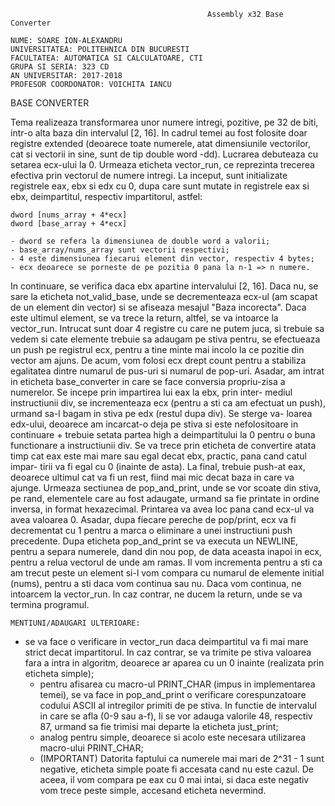                                                 Assembly x32 Base Converter
                                           
    NUME: SOARE ION-ALEXANDRU
    UNIVERSITATEA: POLITEHNICA DIN BUCURESTI
    FACULTATEA: AUTOMATICA SI CALCULATOARE, CTI
    GRUPA SI SERIA: 323 CD
    AN UNIVERSITAR: 2017-2018
    PROFESOR COORDONATOR: VOICHITA IANCU

BASE CONVERTER
	
Tema realizeaza transformarea unor numere intregi, pozitive, pe 32 de biti,
intr-o alta baza din intervalul [2, 16]. In cadrul temei au fost folosite doar
registre extended (deoarece toate numerele, atat dimensiunile vectorilor, cat si
vectorii in sine, sunt de tip double word -dd).
	Lucrarea debuteaza cu setarea ecx-ului la 0. Urmeaza eticheta vector_run, ce 
reprezinta trecerea efectiva prin vectorul de numere intregi. La inceput, sunt 
initializate registrele eax, ebx si edx cu 0, dupa care sunt mutate in registrele
 eax si ebx, deimpartitul, respectiv impartitorul, astfel:

	dword [nums_array + 4*ecx]
	dword [base_array + 4*ecx]

    - dword se refera la dimensiunea de double word a valorii;
    - base_array/nums_array sunt vectorii respectivi;
    - 4 este dimensiunea fiecarui element din vector, respectiv 4 bytes;
    - ecx deoarece se porneste de pe pozitia 0 pana la n-1 => n numere.

In continuare, se verifica daca ebx apartine intervalului [2, 16]. Daca nu,
se sare la eticheta not_valid_base, unde se decrementeaza ecx-ul (am scapat de un
element din vector) si se afiseaza mesajul "Baza incorecta". Daca este ultimul
element, se va trece la return, altfel, se va intoarce la vector_run.
	Intrucat sunt doar 4 registre cu care ne putem juca, si trebuie sa vedem
si cate elemente trebuie sa adaugam pe stiva pentru, se efectueaza un push pe
registrul ecx, pentru a tine minte mai incolo la ce pozitie din vector am ajuns.
De acum, vom folosi ecx drept count pentru a stabiliza egalitatea dintre
numarul de pus-uri si numarul de pop-uri.
	Asadar, am intrat in eticheta base_converter in care se face conversia
propriu-zisa a numerelor. Se incepe prin impartirea lui eax la ebx, prin inter-
mediul instructiunii div, se incrementeaza ecx (pentru a sti ca am efectuat
un push), urmand sa-l bagam in stiva pe edx (restul dupa div). Se sterge va-
loarea edx-ului, deoarece am incarcat-o deja pe stiva si este nefolositoare
in continuare + trebuie setata partea high a deimpartitului la 0 pentru o buna
functionare a instructiunii div. Se va trece prin eticheta de convertire atata
timp cat eax este mai mare sau egal decat ebx, practic, pana cand catul impar-
tirii va fi egal cu 0 (inainte de asta). La final, trebuie push-at eax, 
deoarece ultimul cat va fi un rest, fiind mai mic decat baza in care va ajunge.
	Urmeaza sectiunea de pop_and_print, unde se vor scoate din stiva, pe rand,
elementele care au fost adaugate, urmand sa fie printate in ordine inversa, in
format hexazecimal. Printarea va avea loc pana cand ecx-ul va avea valoarea 0.
Asadar, dupa fiecare pereche de pop/print, ecx va fi decrementat cu 1 pentru a
marca o eliminare a unei instructiuni push precedente.
	Dupa eticheta pop_and_print se va executa un NEWLINE, pentru a separa
numerele, dand din nou pop, de data aceasta inapoi in ecx, pentru a relua
vectorul de unde am ramas. Il vom incrementa pentru a sti ca am trecut peste un
element si-l vom compara cu numarul de elemente initial (nums), pentru a sti daca
vom continua sau nu. Daca vom continua, ne intoarcem la vector_run. In caz contrar,
ne ducem la return, unde se va termina programul.

	MENTIUNI/ADAUGARI ULTERIOARE:

- se va face o verificare in vector_run daca deimpartitul va fi mai mare
strict decat impartitorul. In caz contrar, se va trimite pe stiva valoarea
fara a intra in algoritm, deoarece ar aparea cu un 0 inainte (realizata prin
eticheta simple);
	- pentru afisarea cu macro-ul PRINT_CHAR (impus in implementarea temei), 
se va face in pop_and_print o verificare corespunzatoare codului ASCII al
intregilor primiti de pe stiva. In functie de intervalul in care se afla (0-9 sau
a-f), li se vor adauga valorile 48, respectiv 87, urmand sa fie trimisi mai departe
la eticheta just_print;
	- analog pentru simple, deoarece si acolo este necesara utilizarea macro-ului
PRINT_CHAR;
	- (IMPORTANT) Datorita faptului ca numerele mai mari de 2^31 - 1 sunt 
negative, eticheta simple poate fi accesata cand nu este cazul. De aceea, il
vom compara pe eax cu 0 mai intai, si daca este negativ vom trece peste
simple, accesand eticheta nevermind.
	
